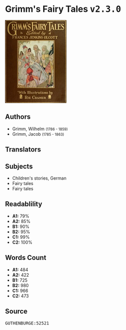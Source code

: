 # Grimm's Fairy Tales <kbd>v2.3.0</kbd>

![](./cover.medium.jpg "")

## Authors


 - Grimm, Wilhelm <small>(1786 - 1859)</small>
 - Grimm, Jacob <small>(1785 - 1863)</small>

## Translators



## Subjects


 - Children's stories, German
 - Fairy tales
 - Fairy tales

## Readablility


 - **A1:** 79%
 - **A2:** 85%
 - **B1:** 90%
 - **B2:** 95%
 - **C1:** 99%
 - **C2:** 100%

## Words Count


 - **A1:** 484
 - **A2:** 422
 - **B1:** 725
 - **B2:** 980
 - **C1:** 966
 - **C2:** 473

## Source


<kbd>GUTHENBURGE:52521</kbd>
